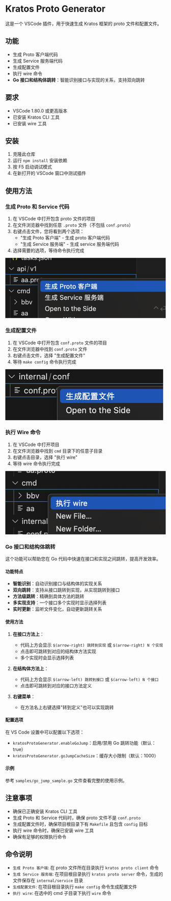 # Kratos Proto Generator

这是一个 VSCode 插件，用于快速生成 Kratos 框架的 proto 文件和配置文件。

## 功能

- 生成 Proto 客户端代码
- 生成 Service 服务端代码
- 生成配置文件
- 执行 wire 命令
- **Go 接口和结构体跳转**：智能识别接口与实现的关系，支持双向跳转

## 要求

- VSCode 1.80.0 或更高版本
- 已安装 Kratos CLI 工具
- 已安装 wire 工具

## 安装

1. 克隆此仓库
2. 运行 `npm install` 安装依赖
3. 按 F5 启动调试模式
4. 在新打开的 VSCode 窗口中测试插件

## 使用方法

### 生成 Proto 和 Service 代码

1. 在 VSCode 中打开包含 proto 文件的项目
2. 在文件浏览器中找到任意 `.proto` 文件（不包括 `conf.proto`）
3. 右键点击文件，您将看到两个选项：
   - "生成 Proto 客户端" - 生成 proto 客户端代码
   - "生成 Service 服务端" - 生成 service 服务端代码
4. 选择需要的选项，等待命令执行完成

![生成 Proto 和 Service 代码](https://raw.githubusercontent.com/linkkong/kratos-generator/main/img/proto.png)

### 生成配置文件

1. 在 VSCode 中打开包含 `conf.proto` 文件的项目
2. 在文件浏览器中找到 `conf.proto` 文件
3. 右键点击文件，选择 "生成配置文件"
4. 等待 `make config` 命令执行完成

![生成配置文件](https://raw.githubusercontent.com/linkkong/kratos-generator/main/img/conf.png)

### 执行 Wire 命令

1. 在 VSCode 中打开项目
2. 在文件浏览器中找到 `cmd` 目录下的任意子目录
3. 右键点击目录，选择 "执行 wire"
4. 等待 wire 命令执行完成

![执行 Wire 命令](https://raw.githubusercontent.com/linkkong/kratos-generator/main/img/wire.png)

### Go 接口和结构体跳转

这个功能可以帮助您在 Go 代码中快速在接口和实现之间跳转，提高开发效率。

#### 功能特点

- **智能识别**：自动识别接口与结构体的实现关系
- **双向跳转**：支持从接口跳转到实现，从实现跳转到接口
- **方法级跳转**：精确到具体方法的跳转
- **多实现支持**：一个接口多个实现时显示选择列表
- **实时更新**：监听文件变化，自动更新跳转关系

#### 使用方法

1. **在接口方法上**：
   - 代码上方会显示 `$(arrow-right) 跳转到实现` 或 `$(arrow-right) N 个实现`
   - 点击即可跳转到对应的结构体方法实现
   - 多个实现时会显示选择列表

2. **在结构体方法上**：
   - 代码上方会显示 `$(arrow-left) 跳转到接口` 或 `$(arrow-left) N 个接口`
   - 点击即可跳转到对应的接口方法定义

3. **右键菜单**：
   - 在方法名上右键选择"转到定义"也可以实现跳转

#### 配置选项

在 VS Code 设置中可以配置以下选项：

- `kratosProtoGenerator.enableGoJump`：启用/禁用 Go 跳转功能（默认：true）
- `kratosProtoGenerator.goJumpCacheSize`：缓存大小限制（默认：1000）

#### 示例

参考 `samples/go_jump_sample.go` 文件查看完整的使用示例。

## 注意事项

- 确保已正确安装 Kratos CLI 工具
- 生成 Proto 和 Service 代码时，确保 proto 文件不是 `conf.proto`
- 生成配置文件时，确保项目根目录下有 `Makefile` 且包含 `config` 目标
- 执行 wire 命令时，确保已安装 wire 工具
- 确保有足够的权限执行命令

## 命令说明

- `生成 Proto 客户端`: 在 proto 文件所在目录执行 `kratos proto client` 命令
- `生成 Service 服务端`: 在项目根目录执行 `kratos proto server` 命令，生成的文件保存在 `internal/service` 目录
- `生成配置文件`: 在项目根目录执行 `make config` 命令生成配置文件
- `执行 wire`: 在选中的 cmd 子目录下执行 `wire` 命令 

